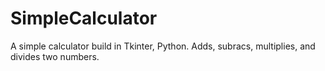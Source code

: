 # SimpleCalculator

A simple calculator build in Tkinter, Python. Adds, subracs, multiplies, and divides two numbers.
